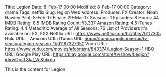 Title: Legion
Date: 8-Feb-17 00:00
Modified: 8-Feb-17 00:00
Category: drama
Tags: netflix
Slug: legion
Web Address: 
Producer: FX
Creator: Noah Hawley
Pilot: 8-Feb-17
Finale: 29-Mar-17
Seasons: 1
Episodes: 8
Hours: 44
IMDB Rating: 8.5
IMDB Rating Count: 53,337
Amazon Rating: 4.5
iTunes Rating: 4.4
Metacritic Average of All Seasons: 76
List of Providers it's available on: FX, FXX
Netflix URL: https://www.netflix.com/bz/title/70117305
Hulu URL: -
Amazon URL: 
iTunes URL: https://itunes.apple.com/us/tv-season/legion-season-1/id1187327352
Vudu URL: https://www.vudu.com/movies/#!content/843374/Legion-Season-1
HBO URL: 
Google Play URL: https://play.google.com/store/tv/show/Legion?id=wOpsTSkJ_Vc&hl=en



This is the content for Legion